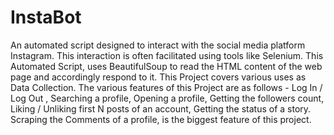 # InstaBot
An automated script designed to interact with the social media platform Instagram. This interaction is often facilitated using tools like Selenium.
This Automated Script, uses BeautifulSoup to read the HTML content of the web page and accordingly respond to it.
This Project covers various uses as Data Collection.
The various features of this Project are as follows -  Log In / Log Out , Searching a profile, Opening a profile, Getting the followers count, Liking / Unliking first N  posts of an account, Getting the status of a story.
Scraping the Comments of a profile, is the biggest feature of this project.
